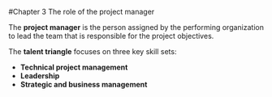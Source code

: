 #Chapter 3 The role of the project manager

The **project manager** is the person assigned by the performing
organization to lead the team that is responsible for the project
objectives.

The **talent triangle** focuses on three key skill sets:
- **Technical project management**
- **Leadership**
- **Strategic and business management**